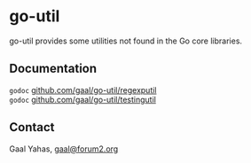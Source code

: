 go-util
=======

go-util provides some utilities not found in the Go core libraries.

Documentation
-------------

`godoc` [github.com/gaal/go-util/regexputil](http://godoc.org/github.com/gaal/go-util/regexputil)  
`godoc` [github.com/gaal/go-util/testingutil](http://godoc.org/github.com/gaal/go-util/testingutil)  

Contact
-------

Gaal Yahas, <gaal@forum2.org>

